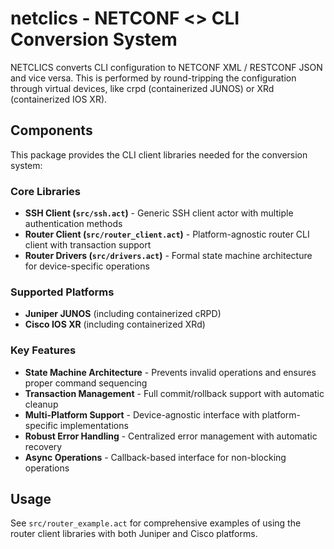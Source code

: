 # netclics - NETCONF <> CLI Conversion System

NETCLICS converts CLI configuration to NETCONF XML / RESTCONF JSON and vice versa. This is performed by round-tripping the configuration through virtual devices, like crpd (containerized JUNOS) or XRd (containerized IOS XR).

## Components

This package provides the CLI client libraries needed for the conversion system:

### Core Libraries

- **SSH Client (`src/ssh.act`)** - Generic SSH client actor with multiple authentication methods
- **Router Client (`src/router_client.act`)** - Platform-agnostic router CLI client with transaction support
- **Router Drivers (`src/drivers.act`)** - Formal state machine architecture for device-specific operations

### Supported Platforms

- **Juniper JUNOS** (including containerized cRPD)
- **Cisco IOS XR** (including containerized XRd)

### Key Features

- **State Machine Architecture** - Prevents invalid operations and ensures proper command sequencing
- **Transaction Management** - Full commit/rollback support with automatic cleanup
- **Multi-Platform Support** - Device-agnostic interface with platform-specific implementations  
- **Robust Error Handling** - Centralized error management with automatic recovery
- **Async Operations** - Callback-based interface for non-blocking operations

## Usage

See `src/router_example.act` for comprehensive examples of using the router client libraries with both Juniper and Cisco platforms.
